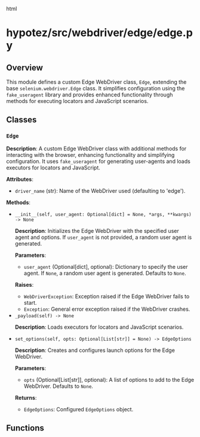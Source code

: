 html
<h1>hypotez/src/webdriver/edge/edge.py</h1>

<h2>Overview</h2>
<p>This module defines a custom Edge WebDriver class, <code>Edge</code>, extending the base <code>selenium.webdriver.Edge</code> class. It simplifies configuration using the <code>fake_useragent</code> library and provides enhanced functionality through methods for executing locators and JavaScript scenarios.</p>

<h2>Classes</h2>

<h3><code>Edge</code></h3>

<p><strong>Description</strong>: A custom Edge WebDriver class with additional methods for interacting with the browser, enhancing functionality and simplifying configuration. It uses <code>fake_useragent</code> for generating user-agents and loads executors for locators and JavaScript.</p>

<p><strong>Attributes</strong>:</p>
<ul>
  <li><code>driver_name</code> (str): Name of the WebDriver used (defaulting to 'edge').</li>
</ul>

<p><strong>Methods</strong>:</p>
<ul>
  <li><code>__init__(self, user_agent: Optional[dict] = None, *args, **kwargs) -> None</code>
    <p><strong>Description</strong>: Initializes the Edge WebDriver with the specified user agent and options. If <code>user_agent</code> is not provided, a random user agent is generated.</p>
    <p><strong>Parameters</strong>:</p>
    <ul>
      <li><code>user_agent</code> (Optional[dict], optional): Dictionary to specify the user agent. If <code>None</code>, a random user agent is generated. Defaults to <code>None</code>.</li>
    </ul>
    <p><strong>Raises</strong>:</p>
    <ul>
      <li><code>WebDriverException</code>: Exception raised if the Edge WebDriver fails to start.</li>
      <li><code>Exception</code>: General error exception raised if the WebDriver crashes.</li>
    </ul>
  </li>
  <li><code>_payload(self) -> None</code>
    <p><strong>Description</strong>: Loads executors for locators and JavaScript scenarios.</p>
  </li>
  <li><code>set_options(self, opts: Optional[List[str]] = None) -> EdgeOptions</code>
    <p><strong>Description</strong>: Creates and configures launch options for the Edge WebDriver.
    </p>
    <p><strong>Parameters</strong>:</p>
    <ul>
      <li><code>opts</code> (Optional[List[str]], optional): A list of options to add to the Edge WebDriver. Defaults to <code>None</code>.</li>
    </ul>
    <p><strong>Returns</strong>:</p>
    <ul>
      <li><code>EdgeOptions</code>: Configured <code>EdgeOptions</code> object.</li>
    </ul>
  </li>
</ul>


<h2>Functions</h2>

<!-- No functions in this module -->